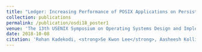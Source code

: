```yaml
---
title: "Ledger: Increasing Performance of POSIX Applications on Persistent Memory"
collection: publications
permalink: /publication/osdi18_poster1
venue: 'The 13th USENIX Symposium on Operating Systems Design and Implementation (OSDI 2018)'
date: 2018-10-08
citation: 'Rohan Kadekodi, <strong>Se Kwon Lee</strong>, Aasheesh Kolli, and Vijay Chidambaram, <font color="blue"><strong>Poster</strong></font> at <i>the 13th USENIX Symposium on Operating Systems Design and Implementation</i> (<strong>OSDI 2018</strong>).'
---
```

